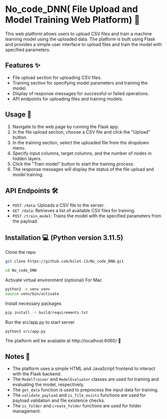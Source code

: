 # No_code_DNN( File Upload and Model Training Web Platform) 🚀

This web platform allows users to upload CSV files and train a machine learning model using the uploaded data. The platform is built using Flask and provides a simple user interface to upload files and train the model with specified parameters.

## Features ✨

- File upload section for uploading CSV files.
- Training section for specifying model parameters and training the model.
- Display of response messages for successful or failed operations.
- API endpoints for uploading files and training models.

## Usage 📖

1. Navigate to the web page by running the Flask app.
2. In the file upload section, choose a CSV file and click the "Upload" button.
3. In the training section, select the uploaded file from the dropdown menu.
4. Specify input columns, target columns, and the number of nodes in hidden layers.
5. Click the "Train model" button to start the training process.
6. The response messages will display the status of the file upload and model training.

## API Endpoints 🛠️

- `POST /data`: Uploads a CSV file to the server.
- `GET /data`: Retrieves a list of available CSV files for training.
- `POST /train_model`: Trains the model with the specified parameters from the payload.

## Installation 💻 (Python version 3.11.5)

Clone the repo
```sh
git clone https://github.com/bilet-13/No_code_DNN.git
```
```sh
cd No_code_DNN
```
Activate virtual environment (optional)
For Mac
```sh
python3 -m venv venv
source venv/bin/activate
```
Install necessary packages
```sh
pip install -r build/requirements.txt
```
Run the src/app.py to start server
```sh
python3 src/app.py
```
The platform will be available at http://localhost:6060/ 🎉

## Notes 📝

- The platform uses a simple HTML and JavaScript frontend to interact with the Flask backend.
- The `ModelTrainer` and `ModelEvaluator` classes are used for training and evaluating the model, respectively.
- The `get_data` function is used to preprocess the input data for training.
- The `validate_payload` and `is_file_exists` functions are used for payload validation and file existence checks.
- The `is_folder` and `create_folder` functions are used for folder management.
